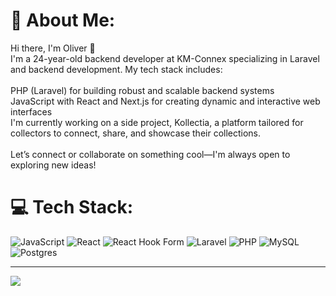 # 💫 About Me:
Hi there, I'm Oliver 👋<br>I'm a 24-year-old backend developer at KM-Connex specializing in Laravel and backend development. My tech stack includes:<br><br>PHP (Laravel) for building robust and scalable backend systems<br>JavaScript with React and Next.js for creating dynamic and interactive web interfaces<br>I'm currently working on a side project, Kollectia, a platform tailored for collectors to connect, share, and showcase their collections.<br><br>Let’s connect or collaborate on something cool—I'm always open to exploring new ideas!<br>

# 💻 Tech Stack:
![JavaScript](https://img.shields.io/badge/javascript-%23323330.svg?style=for-the-badge&logo=javascript&logoColor=%23F7DF1E) ![React](https://img.shields.io/badge/react-%2320232a.svg?style=for-the-badge&logo=react&logoColor=%2361DAFB) ![React Hook Form](https://img.shields.io/badge/React%20Hook%20Form-%23EC5990.svg?style=for-the-badge&logo=reacthookform&logoColor=white) ![Laravel](https://img.shields.io/badge/laravel-%23FF2D20.svg?style=for-the-badge&logo=laravel&logoColor=white) ![PHP](https://img.shields.io/badge/php-%23777BB4.svg?style=for-the-badge&logo=php&logoColor=white) ![MySQL](https://img.shields.io/badge/mysql-4479A1.svg?style=for-the-badge&logo=mysql&logoColor=white) ![Postgres](https://img.shields.io/badge/postgres-%23316192.svg?style=for-the-badge&logo=postgresql&logoColor=white)

---
[![](https://visitcount.itsvg.in/api?id=Oliv6726&icon=0&color=6)](https://visitcount.itsvg.in)

<!-- Proudly created with GPRM ( https://gprm.itsvg.in ) -->
